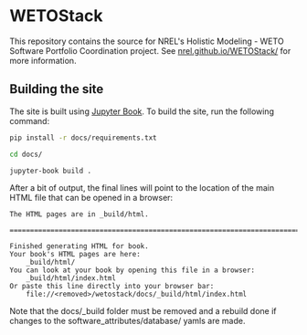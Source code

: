 
# WETOStack

This repository contains the source for NREL's Holistic Modeling - WETO Software Portfolio
Coordination project. See [nrel.github.io/WETOStack/](https://nrel.github.io/WETOStack/) for
more information.

## Building the site

The site is built using [Jupyter Book](https://jupyterbook.org/intro.html).
To build the site, run the following command:

```bash
pip install -r docs/requirements.txt

cd docs/

jupyter-book build .
```

After a bit of output, the final lines will point to the location of the main HTML file
that can be opened in a browser:

```
The HTML pages are in _build/html.

===============================================================================

Finished generating HTML for book.
Your book's HTML pages are here:
    _build/html/
You can look at your book by opening this file in a browser:
    _build/html/index.html
Or paste this line directly into your browser bar:
    file://<removed>/wetostack/docs/_build/html/index.html

```
Note that the docs/_build folder must be removed and a rebuild done if changes to the software_attributes/database/ yamls are made.